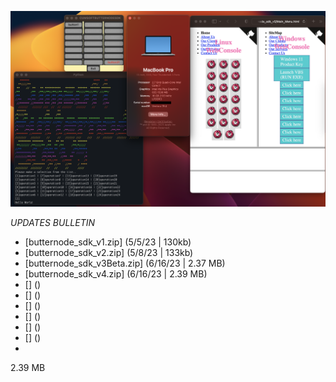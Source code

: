 
![betaTeaser](https://github.com/cumsoftcumsoft/cumsoft_butternode_sdk/blob/4c397aa66a966a3aa952e7728e9cacacf2a6c41f/cumsoftbutternodesdkpromo.png)

*UPDATES BULLETIN*
* [butternode_sdk_v1.zip] (5/5/23 | 130kb)<!--- // Entry of "Cumsoft_Butternode_SDK"; Webserver for Mass-deployment // --->
* [butternode_sdk_v2.zip] (5/8/23 | 133kb)<!--- // Java Lang Integration; Windows WebApp Util Expansion // --->
* [butternode_sdk_v3Beta.zip] (6/16/23 | 2.37 MB)<!--- // Multiwindow Main Menu, README.md Updated, Expansion 4 Windows Apps // --->
* [butternode_sdk_v4.zip] (6/16/23 | 2.39 MB)<!--- // Multiwindow Main Menu, README.md Updated, Expansion 4 Linux Bash MEnu & Python3 Menu // --->
* [] ()<!--- //  // --->
* [] ()<!--- //  // --->
* [] ()<!--- //  // --->
* [] ()<!--- //  // --->
* [] ()<!--- //  // --->
* [] ()<!--- //  // --->
* 
2.39 MB
